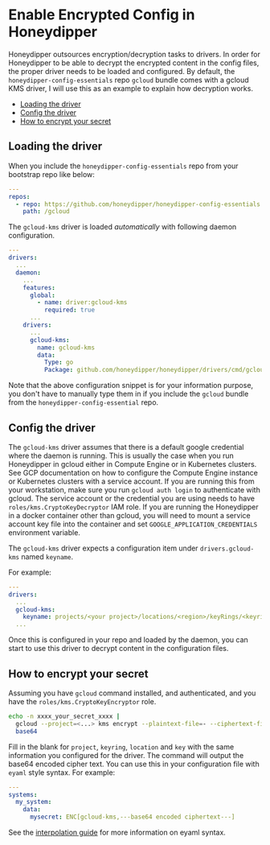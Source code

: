 # Enable Encrypted Config in Honeydipper

Honeydipper outsources encryption/decryption tasks to drivers. In order for Honeydipper to be able to decrypt the encrypted content in the config files, the proper driver needs to be loaded and configured. By default, the `honeydipper-config-essentials` repo `gcloud` bundle comes with a gcloud KMS driver, I will use this as an example to explain how decryption works.

<!-- toc -->

- [Loading the driver](#loading-the-driver)
- [Config the driver](#config-the-driver)
- [How to encrypt your secret](#how-to-encrypt-your-secret)

<!-- tocstop -->

## Loading the driver

When you include the `honeydipper-config-essentials` repo from your bootstrap repo like below:

```yaml
---
repos:
  - repo: https://github.com/honeydipper/honeydipper-config-essentials.git
    path: /gcloud
```

The `gcloud-kms` driver is loaded *automatically* with following daemon configuration.

```yaml
---
drivers:
  ...
  daemon:
    ...
    features:
      global:
        - name: driver:gcloud-kms
          required: true
      ...
    drivers:
      ...
      gcloud-kms:
        name: gcloud-kms
        data:
          Type: go
          Package: github.com/honeydipper/honeydipper/drivers/cmd/gcloud-kms
```

Note that the above configuration snippet is for your information purpose, you don't have to manually type them in if you include the `gcloud` bundle from the `honeydipper-config-essential` repo.

## Config the driver

The `gcloud-kms` driver assumes that there is a default google credential where the daemon is running. This is usually the case when you run Honeydipper in gcloud either in Compute Engine or in Kubernetes clusters. See GCP documentation on how to configure the Compute Engine instance or Kubernetes clusters with a service account. If you are running this from your workstation, make sure you run `gcloud auth login` to authenticate with gcloud. The service account or the credential you are using needs to have `roles/kms.CryptoKeyDecryptor` IAM role. If you are running the Honeydipper in a docker container other than gcloud, you will need to mount a service account key file into the container and set `GOOGLE_APPLICATION_CREDENTIALS` environment variable.

The `gcloud-kms` driver expects a configuration item under `drivers.gcloud-kms` named `keyname`.

For example:

```yaml
---
drivers:
  ...
  gcloud-kms:
    keyname: projects/<your project>/locations/<region>/keyRings/<keyring name>/cryptoKeys/<key name>
  ...
```

Once this is configured in your repo and loaded by the daemon, you can start to use this driver to decrypt content in the configuration files.

## How to encrypt your secret

Assuming you have `gcloud` command installed, and authenticated, and you have the `roles/kms.CryptoKeyEncryptor` role.

```bash
echo -n xxxx_your_secret_xxxx |
  gcloud --project=<...> kms encrypt --plaintext-file=- --ciphertext-file=- --keyring=<...> --key=<...> --location=<...> |
  base64
```

Fill in the blank for `project`, `keyring`, `location` and `key` with the same information you configured for the driver. The command will output the base64 encoded cipher text. You can use this in your configuration file with `eyaml` style syntax.  For example:

```yaml
---
systems:
  my_system:
    data:
      mysecret: ENC[gcloud-kms,---base64 encoded ciphertext---]
```

See the [interpolation guide](../interpolation.md) for more information on eyaml syntax.
